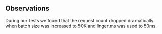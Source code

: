 

## Observations

During our tests we found that the request count dropped dramatically when batch size was increased to 50K and linger.ms was used to 50ms.
